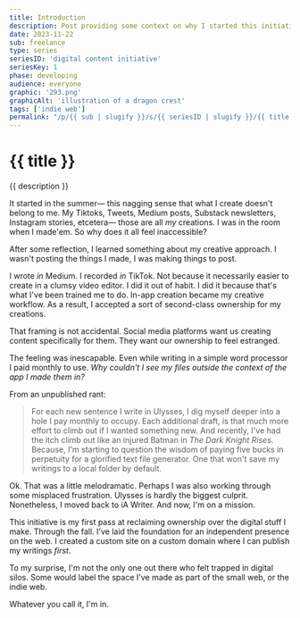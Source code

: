 ```yaml
---
title: Introduction
description: Post providing some context on why I started this initiative.
date: 2023-11-22
sub: freelance
type: series
seriesID: 'digital content initiative'
seriesKey: 1
phase: developing
audience: everyone
graphic: '293.png'
graphicAlt: 'illustration of a dragon crest'
tags: ['indie web']
permalink: "/p/{{ sub | slugify }}/s/{{ seriesID | slugify }}/{{ title | slugify }}.html"
---
```

# {{ title }}

{{ description }}

It started in the summer— this nagging sense that what I create doesn't belong to me. My Tiktoks, Tweets, Medium posts, Substack newsletters, Instagram stories, etcetera— those are all *my* creations. I was in the room when I made'em. So why does it all feel inaccessible?

After some reflection, I learned something about my creative approach. I wasn't posting the things I made, I was making things to post. 

I wrote *in* Medium. I recorded *in* TikTok. Not because it necessarily easier to create in a clumsy video editor. I did it out of habit. I did it because that's what I've been trained me to do. In-app creation became my creative workflow. As a result, I accepted a sort of second-class ownership for my creations. 

That framing is not accidental. Social media platforms want us creating content specifically for them. They want our ownership to feel estranged. 

The feeling was inescapable. Even while writing in a simple word processor I paid monthly to use. *Why couldn't I see my files outside the context of the app I made them in?*

From an unpublished rant:

> For each new sentence I write in Ulysses, I dig myself deeper into a hole I pay monthly to occupy. Each additional draft, is that much more effort to climb out if I wanted something new. And recently, I've had the itch climb out like an injured Batman in *The Dark Knight Rises*. Because, I'm starting to question the wisdom of paying five bucks in perpetuity for a glorified text file generator. One that won't save my writings to a local folder by default. 

Ok. That was a little melodramatic. Perhaps I was also working through some misplaced frustration. Ulysses is hardly the biggest culprit. Nonetheless, I moved back to iA Writer. And now, I'm on a mission. 

This initiative is my first pass at reclaiming ownership over the digital stuff I make. Through the fall. I've laid the foundation for an independent presence on the web. I created a custom site on a custom domain where I can publish my writings *first*. 

To my surprise, I'm not the only one out there who felt trapped in digital silos. Some would label the space I've made as part of the small web, or the indie web. 

Whatever you call it, I'm in.

